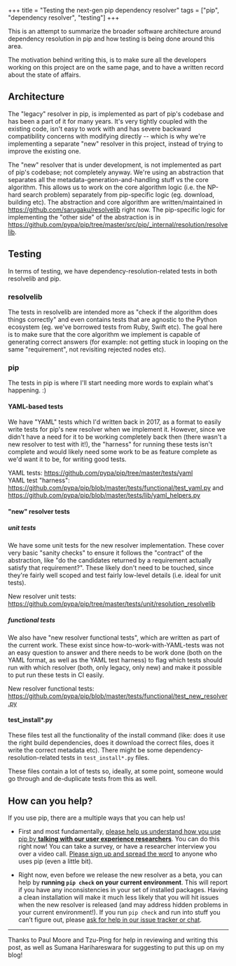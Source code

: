 +++
title = "Testing the next-gen pip dependency resolver"
tags = ["pip", "dependency resolver", "testing"]
+++

This is an attempt to summarize the broader software architecture around dependency resolution in pip and how testing is being done around this area.

The motivation behind writing this, is to make sure all the developers working on this project are on the same page, and to have a written record about the state of affairs.

## Architecture

The "legacy" resolver in pip, is implemented as part of pip's codebase and has been a part of it for many years. It's very tightly coupled with the existing code, isn't easy to work with and has severe backward compatibility concerns with modifying directly -- which is why we're implementing a separate "new" resolver in this project, instead of trying to improve the existing one.

The "new" resolver that is under development, is not implemented as part of pip's codebase; not completely anyway. We're using an abstraction that separates all the metadata-generation-and-handling stuff vs the core algorithm. This allows us to work on the core algorithm logic (i.e. the NP-hard search problem) separately from pip-specific logic (eg. download, building etc). The abstraction and core algorithm are written/maintained in <https://github.com/sarugaku/resolvelib> right now. The pip-specific logic for implementing the "other side" of the abstraction is in <https://github.com/pypa/pip/tree/master/src/pip/_internal/resolution/resolvelib>.

## Testing

In terms of testing, we have dependency-resolution-related tests in both resolvelib and pip.

### resolvelib

The tests in resolvelib are intended more as "check if the algorithm does things correctly" and even contains tests that are agnostic to the Python ecosystem (eg. we've borrowed tests from Ruby, Swift etc). The goal here is to make sure that the core algorithm we implement is capable of generating correct answers (for example: not getting stuck in looping on the same "requirement", not revisiting rejected nodes etc).

### pip

The tests in pip is where I'll start needing more words to explain what's happening. :)

#### YAML-based tests

We have "YAML" tests which I'd written back in 2017, as a format to easily write tests for pip's new resolver when we implement it. However, since we didn't have a need for it to be working completely back then (there wasn't a new resolver to test with it!), the "harness" for running these tests isn't complete and would likely need some work to be as feature complete as we'd want it to be, for writing good tests.

YAML tests: <https://github.com/pypa/pip/tree/master/tests/yaml>  
YAML test "harness": <https://github.com/pypa/pip/blob/master/tests/functional/test_yaml.py> and <https://github.com/pypa/pip/blob/master/tests/lib/yaml_helpers.py>

#### "new" resolver tests

##### unit tests

We have some unit tests for the new resolver implementation. These cover very basic "sanity checks" to ensure it follows the "contract" of the abstraction, like "do the candidates returned by a requirement actually satisfy that requirement?". These likely don't need to be touched, since they're fairly well scoped and test fairly low-level details (i.e. ideal for unit tests).

New resolver unit tests: <https://github.com/pypa/pip/tree/master/tests/unit/resolution_resolvelib>

##### functional tests

We also have "new resolver functional tests", which are written as part of the current work. These exist since how-to-work-with-YAML-tests was not an easy question to answer and there needs to be work done (both on the YAML format, as well as the YAML test harness) to flag which tests should run with which resolver (both, only legacy, only new) and make it possible to put run these tests in CI easily.

New resolver functional tests: <https://github.com/pypa/pip/blob/master/tests/functional/test_new_resolver.py>

#### test_install\*.py

These files test all the functionality of the install command (like: does it use the right build dependencies, does it download the correct files, does it write the correct metadata etc). There might be some dependency-resolution-related tests in `test_install*.py` files.

These files contain a lot of tests so, ideally, at some point, someone would go through and de-duplicate tests from this as well.

## How can you help?

If you use pip, there are a multiple ways that you can help us!

- First and most fundamentally, [please help us understand how you use pip by **talking with our user experience researchers**](https://bit.ly/pip-ux-studies). You can do this right now! You can take a survey, or have a researcher interview you over a video call. [Please sign up and spread the word](https://bit.ly/pip-ux-studies) to anyone who uses pip (even a little bit).

- Right now, even before we release the new resolver as a beta, you can help by **running `pip check` on your current environment**. This will report if you have any inconsistencies in your set of installed packages. Having a clean installation will make it much less likely that you will hit issues when the new resolver is released (and may address hidden problems in your current environment!). If you run `pip check` and run into stuff you can’t figure out, please [ask for help in our issue tracker or chat](https://pip.pypa.io/).

---

Thanks to Paul Moore and Tzu-Ping for help in reviewing and writing this post,
as well as Sumana Harihareswara for suggesting to put this up on my blog!
